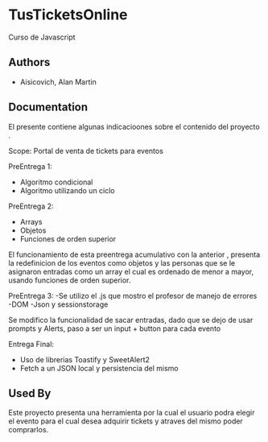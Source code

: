 # TusTicketsOnline

Curso de Javascript

## Authors

- Aisicovich, Alan Martin


## Documentation

El presente contiene algunas indicacioones sobre el contenido del proyecto .

Scope: Portal de venta de tickets para eventos

PreEntrega 1:
- Algoritmo condicional
- Algoritmo utilizando un ciclo

PreEntrega 2:
- Arrays
- Objetos
- Funciones de orden superior

El funcionamiento de esta preentrega acumulativo con la anterior , presenta la redefinicion de los eventos como objetos y las personas que se le asignaron entradas como un array el cual es ordenado de menor a mayor, usando funciones de orden superior.

PreEntrega 3:
-Se utilizo el .js que mostro el profesor de manejo de errores
-DOM
-Json y sessionstorage

Se modifico la funcionalidad de sacar entradas, dado que se dejo de usar prompts y Alerts, paso a ser un input + button para cada evento

Entrega Final:
- Uso de librerias Toastify y SweetAlert2
- Fetch a un JSON local y persistencia del mismo

## Used By

Este proyecto presenta una herramienta por la cual el usuario podra elegir el evento para el cual desea adquirir tickets y atraves del mismo poder comprarlos.
